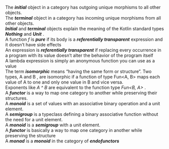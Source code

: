 The ***initial*** object in a category has outgoing unique morphisms to all other objects.  
The ***terminal*** object in a category has incoming unique morphisms from all other objects.  
***Initial*** and ***terminal*** objects explain the meaning of the Kotlin standard types ***Nothing*** and ***Unit*** .  
A function *f* is ***pure*** if its body is a ***referentially transparent*** expression and it doesn’t have side effects  
An expression is ***referentially transparent*** if replacing every occurrence in a program with its value doesn’t alter the behavior of the program itself  
A lambda expression is simply an anonymous function you can use as a value  
The term ***isomorphic*** means “having the same form or structure”. Two types, A and B , are isomorphic if a function of type Fun<A, B> maps each value of A to one and only one value in B and vice versa.  
Exponents like *A ^ B* are equivalent to the function type *Fun<B, A>* .  
A ***functor*** is a way to map one category to another while preserving their structures.  
A ***monoid*** is a set of values with an associative binary operation and a unit element.  
A ***semigroup*** is a typeclass defining a binary associative function without the need for a unit element.  
A ***monoid*** is a ***semigroup*** with a unit element.  
A ***functor*** is basically a way to map one category in another while preserving the structure  
A ***monad*** is a ***monoid*** in the category of ***endofunctors***  
